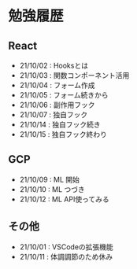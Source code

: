 # 勉強履歴

## React
- 21/10/02 : Hooksとは
- 21/10/03 : 関数コンポーネント活用
- 21/10/04 : フォーム作成
- 21/10/05 : フォーム続きから
- 21/10/06 : 副作用フック
- 21/10/07 : 独自フック
- 21/10/14 : 独自フック続き
- 21/10/15 : 独自フック終わり

## GCP
- 21/10/09 : ML 開始
- 21/10/10 : ML つづき
- 21/10/12 : ML API使ってみる

## その他
- 21/10/01 : VSCodeの拡張機能
- 21/10/11 : 体調調節のため休み

